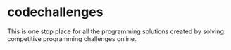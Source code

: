 # codechallenges
This is one stop place for all the programming solutions created by solving competitive programming challenges online.
